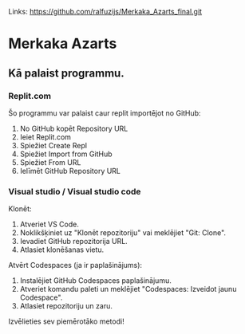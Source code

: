 Links: https://github.com/ralfuzijs/Merkaka_Azarts_final.git

# Merkaka Azarts

## Kā palaist programmu.

### Replit.com
Šo programmu var palaist caur replit importējot no GitHub:
1. No GitHub kopēt Repository URL
2. Ieiet Replit.com
3. Spiežiet Create Repl
4. Spiežiet Import from GitHub
5. Spiežiet From URL
6. Ielīmēt GitHub Repository URL

### Visual studio / Visual studio code
Klonēt:
1. Atveriet VS Code.
2. Noklikšķiniet uz "Klonēt repozitoriju" vai meklējiet "Git: Clone".
3. Ievadiet GitHub repozitorija URL.
4. Atlasiet klonēšanas vietu.
   
Atvērt Codespaces (ja ir paplašinājums):
1.  Instalējiet GitHub Codespaces paplašinājumu.
2. Atveriet komandu paleti un meklējiet "Codespaces: Izveidot jaunu Codespace".
3. Atlasiet repozitoriju un zaru.

Izvēlieties sev piemērotāko metodi!
